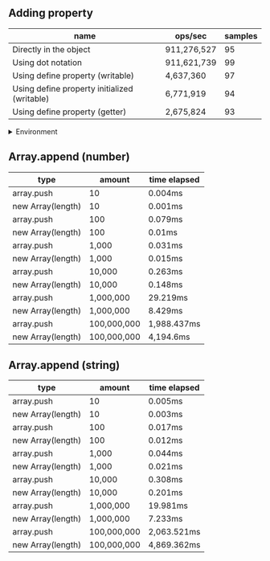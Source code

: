 ## Adding property

|name|ops/sec|samples|
|-|-|-|
|Directly in the object|911,276,527|95|
|Using dot notation|911,621,739|99|
|Using define property (writable)|4,637,360|97|
|Using define property initialized (writable)|6,771,919|94|
|Using define property (getter)|2,675,824|93|


<details>
<summary>Environment</summary>

* __Machine:__ linux x64 | 4 vCPUs | 15.2GB Mem
* __Run:__ Fri May 03 2024 20:20:40 GMT+0000 (Coordinated Universal Time)
</details>

<!--
{"environment":{"platform":"linux","arch":"x64","cpus":4,"totalMemory":15.245216369628906},"benchmarks":[{"name":"Directly in the object","opsSec":911276527.1248406,"samples":6},{"name":"Using dot notation","opsSec":911621738.5536375,"samples":10},{"name":"Using define property (writable)","opsSec":4637359.525829851,"samples":6},{"name":"Using define property initialized (writable)","opsSec":6771918.923551921,"samples":5},{"name":"Using define property (getter)","opsSec":2675824.2833474968,"samples":4}]}-->

## Array.append (number)

|type|amount|time elapsed|
|-|-|-|
array.push|10|0.004ms
new Array(length)|10|0.001ms
array.push|100|0.079ms
new Array(length)|100|0.01ms
array.push|1,000|0.031ms
new Array(length)|1,000|0.015ms
array.push|10,000|0.263ms
new Array(length)|10,000|0.148ms
array.push|1,000,000|29.219ms
new Array(length)|1,000,000|8.429ms
array.push|100,000,000|1,988.437ms
new Array(length)|100,000,000|4,194.6ms
## Array.append (string)

|type|amount|time elapsed|
|-|-|-|
array.push|10|0.005ms
new Array(length)|10|0.003ms
array.push|100|0.017ms
new Array(length)|100|0.012ms
array.push|1,000|0.044ms
new Array(length)|1,000|0.021ms
array.push|10,000|0.308ms
new Array(length)|10,000|0.201ms
array.push|1,000,000|19.981ms
new Array(length)|1,000,000|7.233ms
array.push|100,000,000|2,063.521ms
new Array(length)|100,000,000|4,869.362ms
